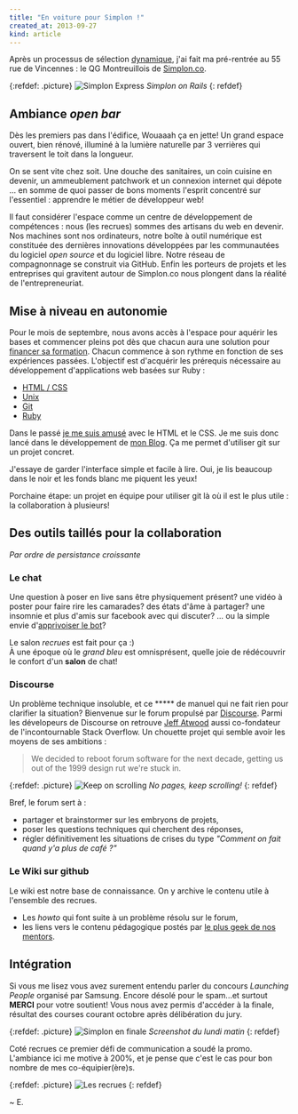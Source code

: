 ```yaml
---
title: "En voiture pour Simplon !"
created_at: 2013-09-27
kind: article
---
```


Après un processus de sélection [dynamique](https://www.facebook.com/media/set/?set=a.600562436666808.1073741835.563987606990958&type=3), j'ai fait ma pré-rentrée au 55 rue de Vincennes : le QG Montreuillois de [Simplon.co](http://simplon.co).

{:refdef: .picture}
![Simplon Express](../../img/1-simplon-orient-express-poster.jpg)
*Simplon on Rails*
{: refdef}

## Ambiance *open bar*

Dès les premiers pas dans l'édifice, Wouaaah ça en jette! Un grand espace ouvert, bien rénové, illuminé à la lumière naturelle par 3 verrières qui traversent le toit dans la longueur.

On se sent vite chez soit. Une douche des sanitaires, un coin cuisine en devenir, un ammeublement patchwork et un connexion internet qui dépote ... en somme de quoi passer de bons moments l'esprit concentré sur l'essentiel : apprendre le métier de développeur web!

Il faut considérer l'espace comme un centre de développement de compétences : nous (les recrues) sommes des artisans du web en devenir. Nos machines sont nos ordinateurs, notre boîte à outil numérique est constituée des dernières innovations développées par les communautées du logiciel *open source* et du logiciel libre. Notre réseau de compagnonnage se construit via GitHub. Enfin les porteurs de projets et les entreprises qui gravitent autour de Simplon.co nous plongent dans la réalité de l'entrepreneuriat.

## Mise à niveau en autonomie

Pour le mois de septembre, nous avons accès à l'espace pour aquérir les bases et commencer pleins pot dès que chacun aura une solution pour [financer sa formation](http://simplon.co/devenez-partenaires/).
Chacun commence à son rythme en fonction de ses expériences passées. L'objectif est d'acquérir les prérequis nécessaire au développement d'applications web basées sur Ruby :

* [HTML / CSS](http://www.codecademy.com/tracks/web)
* [Unix](http://framabook.org/unix-pour-aller-plus-loin-avec-la-ligne-de-commande/)
* [Git](http://try.github.io/)
* [Ruby](http://rubymonk.com/)

Dans le passé [je me suis amusé](http://youandjerrycan.org) avec le HTML et le CSS. Je me suis donc lancé dans le développement de [mon Blog](https://github.com/Em-AK/bepos). Ça me permet d'utiliser git sur un projet concret.

J'essaye de garder l'interface simple et facile à lire. Oui, je lis beaucoup dans le noir et les fonds blanc me piquent les yeux!

Porchaine étape: un projet en équipe pour utiliser git là où il est le plus utile : la collaboration à plusieurs!

## Des outils taillés pour la collaboration

*Par ordre de persistance croissante*

### Le chat

Une question à poser en live sans être physiquement présent? une vidéo à poster pour faire rire les camarades? des états d'âme à partager? une insomnie et plus d'amis sur facebook avec qui discuter? ... ou la simple envie d'[apprivoiser le bot](http://hubot.github.com/)? 

Le salon *recrues* est fait pour ça :)   
À une époque où le *grand bleu* est omnisprésent, quelle joie de rédécouvrir le confort d'un **salon** de chat!

### Discourse

Un problème technique insoluble, et ce \*\*\*\*\* de manuel qui ne fait rien pour clarifier la situation? Bienvenue sur le forum propulsé par [Discourse](http://discourse.org). Parmi les dévelopeurs de Discourse on retrouve [Jeff Atwood](http://www.codinghorror.com/blog/) aussi co-fondateur de l'incontournable Stack Overflow. Un chouette projet qui semble avoir les moyens de ses ambitions :

> We decided to reboot forum software for the next decade, getting us out of the 1999 design rut we're stuck in.

{:refdef: .picture}
![Keep on scrolling](../../img/1-keepscrolling.gif) 
*No pages, keep scrolling!*
{: refdef}

Bref, le forum sert à :

* partager et brainstormer sur les embryons de projets, 
* poser les questions techniques qui cherchent des réponses,
* régler définitivement les situations de crises du type *"Comment on fait quand y'a plus de café ?"*

### Le Wiki sur github
Le wiki est notre base de connaissance. On y archive le contenu utile à l'ensemble des recrues.

* Les *howto* qui font suite à un problème résolu sur le forum, 
* les liens vers le contenu pédagogique postés par [le plus geek de nos mentors](https://github.com/andreivolt).

## Intégration

Si vous me lisez vous avez surement entendu parler du concours *Launching People* organisé par Samsung. Encore désolé pour le spam...et surtout **MERCI** pour votre soutient! Vous nous avez permis d'accéder à la finale, résultat des courses courant octobre après délibération du jury.

{:refdef: .picture}
![Simplon en finale](../../img/1-simplon-42.png) 
*Screenshot du lundi matin*
{: refdef}

Coté recrues ce premier défi de communication a soudé la promo. L'ambiance ici me motive à 200%, et je pense que c'est le cas pour bon nombre de mes co-équipier(ère)s.

{:refdef: .picture}
![Les recrues](../../img/1-recrues-simplon.jpg)
{: refdef}

~ E.
